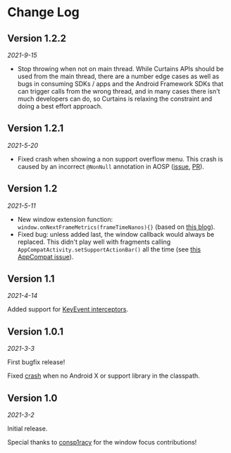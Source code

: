 Change Log
==========

Version 1.2.2
-------------

_2021-9-15_

* Stop throwing when not on main thread. While Curtains APIs should be used from the main thread, there are a number edge cases as well as bugs in consuming SDKs / apps and the Android Framework SDKs that can trigger calls from the wrong thread, and in many cases there isn't much developers can do, so Curtains is relaxing the constraint and doing a best effort approach.

Version 1.2.1
-------------

_2021-5-20_

* Fixed crash when showing a non support overflow menu. This crash is caused by an incorrect `@NonNull` annotation in AOSP ([issue]( https://issuetracker.google.com/issues/188568911), [PR](https://github.com/square/curtains/pull/22)).

Version 1.2
-------------

_2021-5-11_

* New window extension function: `window.onNextFrameMetrics(frameTimeNanos){}` (based on [this blog](https://dev.to/pyricau/tap-response-time-jetpack-navigation-4738)).
* Fixed bug: unless added last, the window callback would always be replaced. This didn't play well with fragments calling `AppCompatActivity.setSupportActionBar()` all the time (see [this AppCompat issue](https://issuetracker.google.com/issues/186791590)).


Version 1.1
-------------

_2021-4-14_

Added support for [KeyEvent interceptors](https://github.com/square/curtains/pull/15).

Version 1.0.1
-------------

_2021-3-3_

First bugfix release!

Fixed [crash](https://github.com/square/curtains/pull/11) when no Android X or support library in the classpath.


Version 1.0
-------------

_2021-3-2_

Initial release.

Special thanks to [consp1racy](https://github.com/consp1racy) for the window focus contributions!